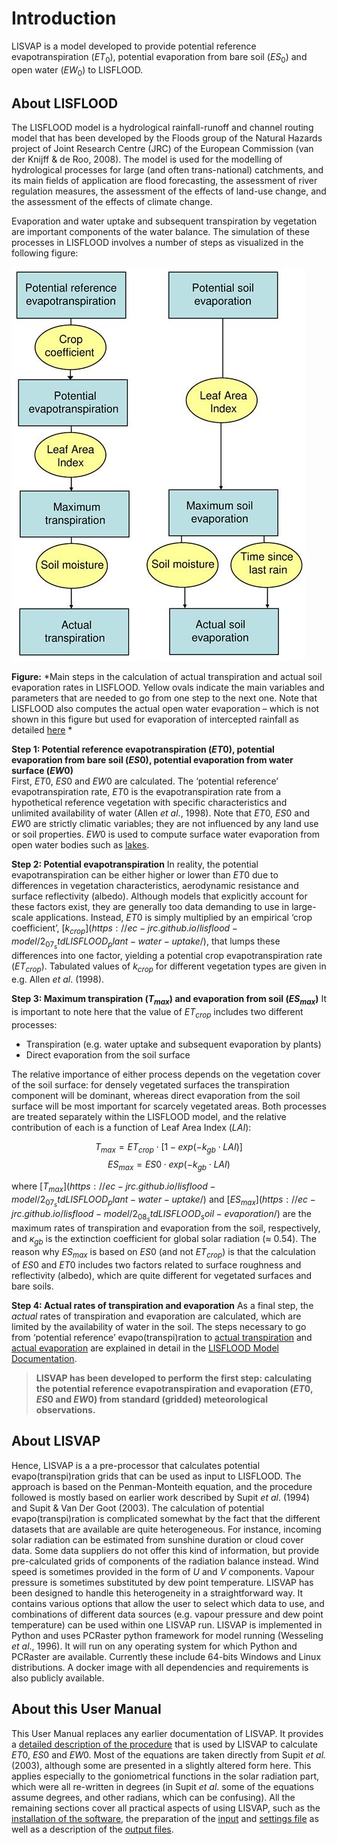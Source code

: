 # Introduction

LISVAP is a model developed to provide potential reference evapotranspiration ($ET_0$), potential evaporation from bare soil ($ES_0$) and open water ($EW_0$) to LISFLOOD.

## About LISFLOOD

The LISFLOOD model is a hydrological rainfall-runoff and channel routing model that has been developed by the Floods group of the Natural Hazards project of Joint Research Centre (JRC) of the European Commission (van der Knijff & de Roo, 2008). The model is used for the modelling of hydrological processes for large (and often trans-national) catchments, and its main fields of application are flood forecasting, the assessment of river regulation measures, the assessment of the effects of land-use change, and the assessment of the effects of climate change. 

Evaporation and water uptake and subsequent transpiration by vegetation are important components of the water balance. The simulation of these processes in LISFLOOD involves a number of steps as visualized in the following figure:

![](..\media\figure1.jpg)

**Figure:** *Main steps in the calculation of actual transpiration and actual soil evaporation rates in LISFLOOD. Yellow ovals indicate the main variables and parameters that are needed to go from one step to the next one. Note that LISFLOOD also computes the actual open water evaporation – which is not shown in this figure but used for evaporation of intercepted rainfall as detailed [here](https://ec-jrc.github.io/lisflood-model/2_03_stdLISFLOOD_evaporation-intercepted-water/) *  


**Step 1: Potential reference evapotranspiration ($ET0$), potential evaporation from bare soil ($ES0$), potential evaporation from water surface ($EW0$)**
<br> First, $ET0$, $ES0$ and $EW0$ are calculated. The ‘potential reference’ evapotranspiration rate, $ET0$ is the evapotranspiration rate from a hypothetical reference vegetation with specific characteristics and unlimited availability of water (Allen *et al*., 1998). Note that $ET0$, $ES0$ and $EW0$  are strictly climatic variables; they are not influenced by any land use or soil properties. $EW0$ is used to compute surface water evaporation from open water bodies such as [lakes](https://ec-jrc.github.io/lisflood-model/3_02_optLISFLOOD_lakes/).

**Step 2: Potential evapotranspiration**
In reality, the potential evapotranspiration can be either higher or lower than $ET0$ due to differences in vegetation characteristics, aerodynamic resistance and surface reflectivity (albedo). Although models that explicitly account for these factors exist, they are generally too data demanding to use in large-scale applications. Instead, $ET0$ is simply multiplied by an empirical ‘crop coefficient’, $[k_{crop}](https://ec-jrc.github.io/lisflood-model/2_07_stdLISFLOOD_plant-water-uptake/)$, that lumps these differences into one factor, yielding a potential crop evapotranspiration rate ($ET_{crop}$). Tabulated values of $k_{crop}$ for different vegetation types are given in e.g. Allen *et al*. (1998).

**Step 3: Maximum transpiration ($T_{max}$) and evaporation from soil ($ES_{max}$)**
It is important to note here that the value of $ET_{crop}$ includes two different processes:  
- Transpiration (e.g. water uptake and subsequent evaporation by plants)
- Direct evaporation from the soil surface

The relative importance of either process depends on the vegetation cover of the soil surface: for densely vegetated surfaces the transpiration component will be dominant, whereas direct evaporation from the soil surface will be most important for scarcely vegetated areas.  Both processes are treated separately within the LISFLOOD model, and the relative contribution of each is a function of Leaf Area Index ($LAI$):

$$ T_{max}=ET_{crop} \cdot [1-exp(-k_{gb} \cdot LAI)] $$
$$ ES_{max}= ES0 \cdot exp(-k_{gb} \cdot LAI)$$

where $[T_{max}](https://ec-jrc.github.io/lisflood-model/2_07_stdLISFLOOD_plant-water-uptake/)$ and $[ES_{max}](https://ec-jrc.github.io/lisflood-model/2_08_stdLISFLOOD_soil-evaporation/)$ are the maximum rates of transpiration and evaporation from the soil, respectively, and $к_{gb}$ is the extinction coefficient for global solar radiation (≈ 0.54). The reason why $ES_{max}$ is based on $ES0$ (and not $ET_{crop}$) is that the calculation of $ES0$ and $ET0$ includes two factors related to surface roughness and reflectivity (albedo), which are quite different for vegetated surfaces and bare soils.  

**Step 4: Actual rates of transpiration and evaporation**
As a final step, the *actual* rates of transpiration and evaporation are calculated, which are limited by the availability of water in the soil. 
The steps necessary to go from ‘potential reference’ evapo(transpi)ration to [actual transpiration](https://ec-jrc.github.io/lisflood-model/2_07_stdLISFLOOD_plant-water-uptake/) and [actual evaporation](https://ec-jrc.github.io/lisflood-model/2_08_stdLISFLOOD_soil-evaporation/) are explained in detail in the [LISFLOOD Model Documentation](https://ec-jrc.github.io/lisflood-model/). 

> **LISVAP has been developed to perform the first step: calculating the potential reference evapotranspiration and evaporation ($ET0$, $ES0$ and $EW0$) from standard (gridded) meteorological observations.**


## About LISVAP

Hence, LISVAP is a a pre-processor that calculates potential evapo(transpi)ration grids that can be used as input to LISFLOOD. 
The approach is based on the Penman-Monteith equation, and the procedure followed is mostly based on earlier work described by Supit *et al*. (1994) and Supit & Van Der Goot (2003). 
The calculation of potential evapo(transpi)ration is complicated somewhat by the fact that the different datasets that are available are quite heterogeneous. 
For instance, incoming solar radiation can be estimated from sunshine duration or cloud cover data. 
Some data suppliers do not offer this kind of information, but provide pre-calculated grids of components of the radiation balance instead. 
Wind speed is sometimes provided in the form of *U* and *V* components. Vapour pressure is sometimes substituted by dew point temperature. 
LISVAP has been designed to handle this heterogeneity in a straightforward way. 
It contains various options that allow the user to select which data to use, and combinations of different data sources (e.g. vapour pressure and dew point temperature) can be used within one LISVAP run. 
LISVAP is implemented in Python and uses PCRaster python framework for model running (Wesseling *et al*., 1996). It will run on any operating system for which Python and PCRaster are available. 
Currently these include 64-bits Windows and Linux distributions. A docker image with all dependencies and requirements is also publicly available. 

## About this User Manual

This User Manual replaces any earlier documentation of LISVAP. It provides a [detailed description of the procedure](https://ec-jrc.github.io/lisflood-lisvap/2_LISVAP_evaporation/) that is used by LISVAP to calculate $ET0$, $ES0$ and $EW0$.  Most of the equations are taken directly from Supit *et al.* (2003), although some are presented in a slightly altered form here. This applies especially to the goniometrical functions in the solar radiation part, which were all re-written in degrees (in Supit *et al*. some of the equations assume degrees, and other radians, which can be confusing). All the remaining sections cover all practical aspects of using LISVAP, such as the [installation of the software](https://ec-jrc.github.io/lisflood-lisvap/3_LISVAP_installation/), the preparation of the [input](https://ec-jrc.github.io/lisflood-lisvap/4_LISVAP_input/) and [settings file](https://ec-jrc.github.io/lisflood-lisvap/5_LISVAP_settingsfile/) as well as a description of the [output files](https://ec-jrc.github.io/lisflood-lisvap/6_LISVAP_output/).
